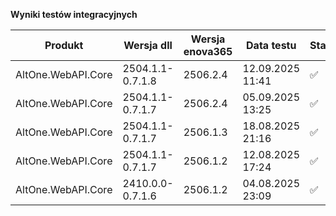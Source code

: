 **Wyniki testów integracyjnych**

| Produkt            | Wersja dll       | Wersja enova365 | Data testu       | Status |
|--------------------|------------------|-----------------|------------------|--------|
| AltOne.WebAPI.Core | 2504.1.1-0.7.1.8 | 2506.2.4        | 12.09.2025 11:41 | ✅     |
| AltOne.WebAPI.Core | 2504.1.1-0.7.1.7 | 2506.2.4        | 05.09.2025 13:25 | ✅     |
| AltOne.WebAPI.Core | 2504.1.1-0.7.1.7 | 2506.1.3        | 18.08.2025 21:16 | ✅     |
| AltOne.WebAPI.Core | 2504.1.1-0.7.1.7 | 2506.1.2        | 12.08.2025 17:24 | ✅     |
| AltOne.WebAPI.Core | 2410.0.0-0.7.1.6 | 2506.1.2        | 04.08.2025 23:09 | ✅     |
